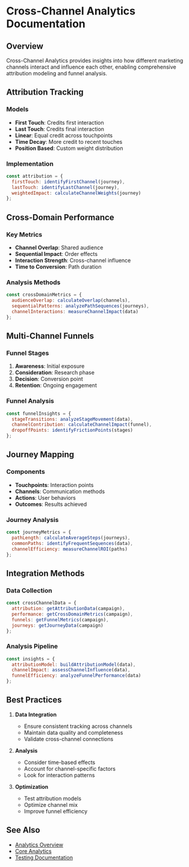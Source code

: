 # Cross-Channel Analytics Documentation

## Overview
Cross-Channel Analytics provides insights into how different marketing channels interact and influence each other, enabling comprehensive attribution modeling and funnel analysis.

## Attribution Tracking

### Models
- **First Touch**: Credits first interaction
- **Last Touch**: Credits final interaction
- **Linear**: Equal credit across touchpoints
- **Time Decay**: More credit to recent touches
- **Position Based**: Custom weight distribution

### Implementation
```javascript
const attribution = {
  firstTouch: identifyFirstChannel(journey),
  lastTouch: identifyLastChannel(journey),
  weightedImpact: calculateChannelWeights(journey)
};
```

## Cross-Domain Performance

### Key Metrics
- **Channel Overlap**: Shared audience
- **Sequential Impact**: Order effects
- **Interaction Strength**: Cross-channel influence
- **Time to Conversion**: Path duration

### Analysis Methods
```javascript
const crossDomainMetrics = {
  audienceOverlap: calculateOverlap(channels),
  sequentialPatterns: analyzePathSequences(journeys),
  channelInteractions: measureChannelImpact(data)
};
```

## Multi-Channel Funnels

### Funnel Stages
1. **Awareness**: Initial exposure
2. **Consideration**: Research phase
3. **Decision**: Conversion point
4. **Retention**: Ongoing engagement

### Funnel Analysis
```javascript
const funnelInsights = {
  stageTransitions: analyzeStageMovement(data),
  channelContribution: calculateChannelImpact(funnel),
  dropoffPoints: identifyFrictionPoints(stages)
};
```

## Journey Mapping

### Components
- **Touchpoints**: Interaction points
- **Channels**: Communication methods
- **Actions**: User behaviors
- **Outcomes**: Results achieved

### Journey Analysis
```javascript
const journeyMetrics = {
  pathLength: calculateAverageSteps(journeys),
  commonPaths: identifyFrequentSequences(data),
  channelEfficiency: measureChannelROI(paths)
};
```

## Integration Methods

### Data Collection
```javascript
const crossChannelData = {
  attribution: getAttributionData(campaign),
  performance: getCrossDomainMetrics(campaign),
  funnels: getFunnelMetrics(campaign),
  journeys: getJourneyData(campaign)
};
```

### Analysis Pipeline
```javascript
const insights = {
  attributionModel: buildAttributionModel(data),
  channelImpact: assessChannelInfluence(data),
  funnelEfficiency: analyzeFunnelPerformance(data)
};
```

## Best Practices

1. **Data Integration**
   - Ensure consistent tracking across channels
   - Maintain data quality and completeness
   - Validate cross-channel connections

2. **Analysis**
   - Consider time-based effects
   - Account for channel-specific factors
   - Look for interaction patterns

3. **Optimization**
   - Test attribution models
   - Optimize channel mix
   - Improve funnel efficiency

## See Also
- [Analytics Overview](../ANALYTICS.md)
- [Core Analytics](./CORE_ANALYTICS.md)
- [Testing Documentation](./TESTING.md)

